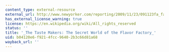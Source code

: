 ```yaml
---
content_type: external-resource
external_url: http://www.newyorker.com/reporting/2009/11/23/091123fa_fact_khatchadourian
has_external_license_warning: true
license: https://en.wikipedia.org/wiki/All_rights_reserved
status: ''
title: '_The Taste Makers: The Secret World of the Flavor Factory_'
uid: b04120e6-f921-4fcc-9640-2b3c66d81a68
wayback_url: ''
---
```

